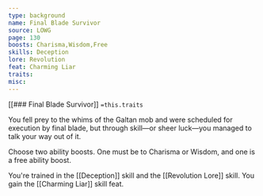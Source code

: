```yaml
---
type: background
name: Final Blade Survivor 
source: LOWG
page: 130
boosts: Charisma,Wisdom,Free
skills: Deception
lore: Revolution
feat: Charming Liar
traits: 
misc: 
---
```


[[### Final Blade Survivor]]
`=this.traits`


You fell prey to the whims of the Galtan mob and were scheduled for execution by final blade, but through skill—or sheer luck—you managed to talk your way out of it.

Choose two ability boosts. One must be to Charisma or Wisdom, and one is a free ability boost.

You're trained in the [[Deception]] skill and the [[Revolution Lore]] skill. You gain the [[Charming Liar]] skill feat.

